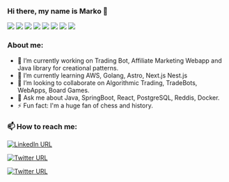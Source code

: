 ### Hi there, my name is Marko 👋

<div align="left" dir="auto">
<img src="https://img.shields.io/badge/Spring-6DB33F?style=for-the-badge&logo=spring&logoColor=whit">
<img src="https://img.shields.io/badge/Scala-DC322F?style=for-the-badge&logo=scala&logoColor=white">
<img src="https://img.shields.io/badge/Junit5-25A162?style=for-the-badge&logo=junit5&logoColor=white">
<img src="https://img.shields.io/badge/Junit5-25A162?style=for-the-badge&logo=junit5&logoColor=white">
<img src="https://img.shields.io/badge/redis-%23DD0031.svg?&style=for-the-badge&logo=redis&logoColor=white">
<img src="https://img.shields.io/badge/rabbitmq-%23FF6600.svg?&style=for-the-badge&logo=rabbitmq&logoColor=white">
<img src="https://img.shields.io/badge/PostgreSQL-316192?style=for-the-badge&logo=postgresql&logoColor=white">
<img src="https://img.shields.io/badge/MongoDB-4EA94B?style=for-the-badge&logo=mongodb&logoColor=white">
</div>

### About me:

* 🔭 I’m currently working on Trading Bot, Affiliate Marketing Webapp and Java library for creational patterns.
* 🌱 I’m currently learning AWS, Golang, Astro, Next.js Nest.js
* 👯 I’m looking to collaborate on Algorithmic Trading, TradeBots, WebApps, Board Games.
* 💬 Ask me about Java, SpringBoot, React, PostgreSQL, Reddis, Docker.
* ⚡ Fun fact: I'm a huge fan of chess and history.

### 📫 How to reach me: 

<a href="https://www.linkedin.com/in/marko-vu%C4%8Dkovi%C4%87-6513a3139/" rel="nofollow"><img src="https://img.shields.io/badge/LinkedIn-0077B5?style=for-the-badge&logo=linkedin&logoColor=white" alt="LinkedIn URL" style="max-width: 100%;"></a>

<a href="https://twitter.com/wizardOfTmrw" rel="nofollow"><img src="https://img.shields.io/badge/Twitter-1DA1F2?style=for-the-badge&logo=twitter&logoColor=white" alt="Twitter URL" style="max-width: 100%;"></a>

<a href="https://www.instagram.com/wizard_of_tomorrow/" rel="nofollow"><img src="https://img.shields.io/badge/Instagram-E4405F?style=for-the-badge&logo=instagram&logoColor=white" alt="Twitter URL" style="max-width: 100%;"></a>
